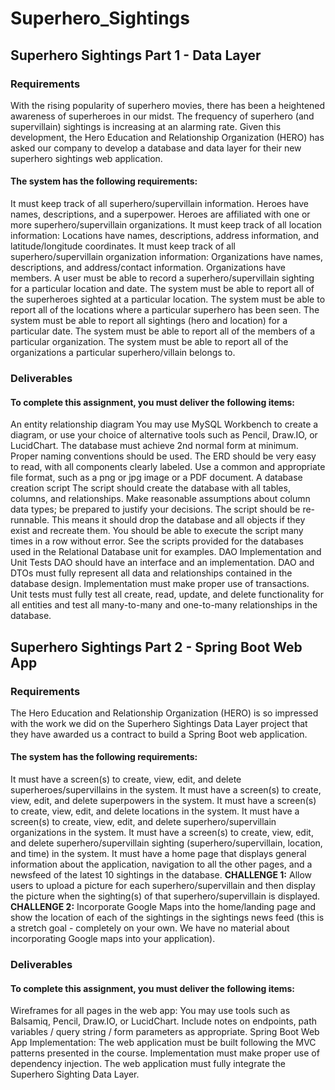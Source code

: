 # Superhero_Sightings
## Superhero Sightings Part 1 - Data Layer

### Requirements
With the rising popularity of superhero movies, there has been a heightened awareness of superheroes in our midst. The frequency of superhero (and supervillain) sightings is increasing at an alarming rate. Given this development, the Hero Education and Relationship Organization (HERO) has asked our company to develop a database and data layer for their new superhero sightings web application.

#### The system has the following requirements:

It must keep track of all superhero/supervillain information.
Heroes have names, descriptions, and a superpower.
Heroes are affiliated with one or more superhero/supervillain organizations.
It must keep track of all location information:
Locations have names, descriptions, address information, and latitude/longitude coordinates.
It must keep track of all superhero/supervillain organization information:
Organizations have names, descriptions, and address/contact information.
Organizations have members.
A user must be able to record a superhero/supervillain sighting for a particular location and date.
The system must be able to report all of the superheroes sighted at a particular location.
The system must be able to report all of the locations where a particular superhero has been seen.
The system must be able to report all sightings (hero and location) for a particular date.
The system must be able to report all of the members of a particular organization.
The system must be able to report all of the organizations a particular superhero/villain belongs to.

### Deliverables
#### To complete this assignment, you must deliver the following items:

An entity relationship diagram
You may use MySQL Workbench to create a diagram, or use your choice of alternative tools such as Pencil, Draw.IO, or LucidChart.
The database must achieve 2nd normal form at minimum.
Proper naming conventions should be used.
The ERD should be very easy to read, with all components clearly labeled.
Use a common and appropriate file format, such as a png or jpg image or a PDF document.
A database creation script
The script should create the database with all tables, columns, and relationships.
Make reasonable assumptions about column data types; be prepared to justify your decisions.
The script should be re-runnable. This means it should drop the database and all objects if they exist and recreate them. You should be able to execute the script many times in a row without error. See the scripts provided for the databases used in the Relational Database unit for examples.
DAO Implementation and Unit Tests
DAO should have an interface and an implementation.
DAO and DTOs must fully represent all data and relationships contained in the database design.
Implementation must make proper use of transactions.
Unit tests must fully test all create, read, update, and delete functionality for all entities and test all many-to-many and one-to-many relationships in the database.

## Superhero Sightings Part 2 - Spring Boot Web App

### Requirements
The Hero Education and Relationship Organization (HERO) is so impressed with the work we did on the Superhero Sightings Data Layer project that they have awarded us a contract to build a Spring Boot web application.

#### The system has the following requirements:

It must have a screen(s) to create, view, edit, and delete superheroes/supervillains in the system.
It must have a screen(s) to create, view, edit, and delete superpowers in the system.
It must have a screen(s) to create, view, edit, and delete locations in the system.
It must have a screen(s) to create, view, edit, and delete superhero/supervillain organizations in the system.
It must have a screen(s) to create, view, edit, and delete superhero/supervillain sighting (superhero/supervillain, location, and time) in the system.
It must have a home page that displays general information about the application, navigation to all the other pages, and a newsfeed of the latest 10 sightings in the database.
**CHALLENGE 1:** Allow users to upload a picture for each superhero/supervillain and then display the picture when the sighting(s) of that superhero/supervillain is displayed.
**CHALLENGE 2:** Incorporate Google Maps into the home/landing page and show the location of each of the sightings in the sightings news feed (this is a stretch goal - completely on your own. We have no material about incorporating Google maps into your application).

### Deliverables
#### To complete this assignment, you must deliver the following items:

Wireframes for all pages in the web app:
You may use tools such as Balsamiq, Pencil, Draw.IO, or LucidChart.
Include notes on endpoints, path variables / query string / form parameters as appropriate.
Spring Boot Web App Implementation:
The web application must be built following the MVC patterns presented in the course.
Implementation must make proper use of dependency injection.
The web application must fully integrate the Superhero Sighting Data Layer.
